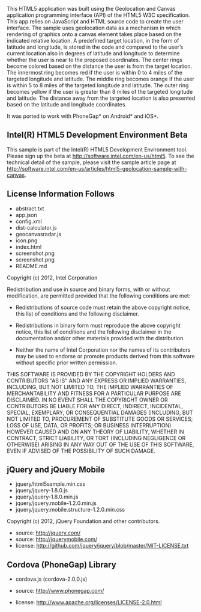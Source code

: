 This HTML5 application was built using the Geolocation and Canvas application 
programming interface (API) of the HTML5 W3C specification.  This app relies on 
JavaScript and HTML source code to create the user interface. The sample uses 
geolocation data as a mechanism in which rendering of graphics onto a canvas 
element takes place based on the indicated relative location.  A predefined 
target location, in the form of latitude and longitude, is stored in the code 
and compared to the user’s current location also in degrees of latitude and 
longitude to determine whether the user is near to the proposed coordinates. 
The center rings become colored based on the distance the user is from the 
target location. The innermost ring becomes red if the user is within 0 to 
4 miles of the targeted longitude and latitude. The middle ring becomes orange 
if the user is within 5 to 8 miles of the targeted longitude and latitude. The 
outer ring becomes yellow if the user is greater than 8 miles of the targeted 
longitude and latitude. The distance away from the targeted location is also 
presented based on the latitude and longitude coordinates.

It was ported to work with PhoneGap* on Android* and iOS*.

Intel(R) HTML5 Development Environment Beta
-------------------------------------------
This sample is part of the Intel(R) HTML5 Development Environment tool. 
Please sign up the beta at http://software.intel.com/en-us/html5.
To see the technical detail of the sample, please visit the sample article page 
at http://software.intel.com/en-us/articles/html5-geolocation-sample-with-canvas. 

License Information Follows
---------------------------
* abstract.txt
* app.json
* config.xml
* dist-calculator.js
* geocanvasradar.js
* icon.png
* index.html
* screenshot.png
* screenshot.png
* README.md

Copyright (c) 2012, Intel Corporation

Redistribution and use in source and binary forms, with or without modification, 
are permitted provided that the following conditions are met:

- Redistributions of source code must retain the above copyright notice, 
  this list of conditions and the following disclaimer.

- Redistributions in binary form must reproduce the above copyright notice, 
  this list of conditions and the following disclaimer in the documentation 
  and/or other materials provided with the distribution.

- Neither the name of Intel Corporation nor the names of its contributors 
  may be used to endorse or promote products derived from this software 
  without specific prior written permission.

THIS SOFTWARE IS PROVIDED BY THE COPYRIGHT HOLDERS AND CONTRIBUTORS "AS IS" 
AND ANY EXPRESS OR IMPLIED WARRANTIES, INCLUDING, BUT NOT LIMITED TO, 
THE IMPLIED WARRANTIES OF MERCHANTABILITY AND FITNESS FOR A PARTICULAR PURPOSE 
ARE DISCLAIMED. IN NO EVENT SHALL THE COPYRIGHT OWNER OR CONTRIBUTORS BE 
LIABLE FOR ANY DIRECT, INDIRECT, INCIDENTAL, SPECIAL, EXEMPLARY, OR 
CONSEQUENTIAL DAMAGES (INCLUDING, BUT NOT LIMITED TO, PROCUREMENT OF SUBSTITUTE 
GOODS OR SERVICES; LOSS OF USE, DATA, OR PROFITS; OR BUSINESS INTERRUPTION) 
HOWEVER CAUSED AND ON ANY THEORY OF LIABILITY, WHETHER IN CONTRACT, STRICT 
LIABILITY, OR TORT (INCLUDING NEGLIGENCE OR OTHERWISE) ARISING IN ANY WAY OUT 
OF THE USE OF THIS SOFTWARE, EVEN IF ADVISED OF THE POSSIBILITY OF SUCH DAMAGE.

jQuery and jQuery Mobile
------------------------
* jquery/html5sample.min.css
* jquery/jquery-1.8.0.js
* jquery/jquery-1.8.0.min.js
* jquery/jquery.mobile-1.2.0.min.js
* jquery/jquery.mobile.structure-1.2.0.min.css

Copyright (c) 2012, jQuery Foundation and other contributors.

* source:  http://jquery.com/
* source:  http://jquerymobile.com/
* license: http://github.com/jquery/jquery/blob/master/MIT-LICENSE.txt


Cordova (PhoneGap) Library
--------------------------
* cordova.js (cordova-2.0.0.js)

* source:  http://www.phonegap.com/
* license:  http://www.apache.org/licenses/LICENSE-2.0.html
